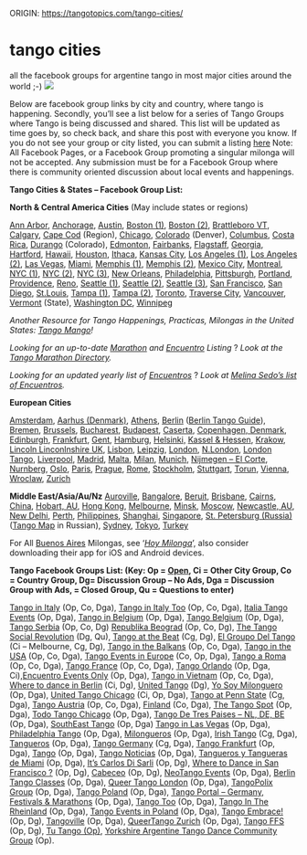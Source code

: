 ORIGIN: https://tangotopics.com/tango-cities/

# tango cities
all the facebook groups for argentine tango
in most major cities around the world ;-)
![](https://tangotopics.com/wp-content/uploads/2019/01/tangocities-header-3-1200x657.jpg)

Below are facebook group links by city and country, where tango is happening.
Secondly, you’ll see a list below for a series of Tango Groups where Tango is being discussed and shared.
This list will be updated as time goes by, so check back, and share this post with everyone you know.
If you do not see your group or city listed, you can submit a listing [here](https://tangotopics.com/resource-submissions/)
Note: All Facebook Pages, or a Facebook Group promoting a singular milonga will not be accepted.
Any submission must be for a Facebook Group where there is community oriented discussion about local events and happenings.

**Tango Cities & States – Facebook Group List:**

**North & Central America Cities**
(May include states or regions)

[Ann Arbor](https://www.facebook.com/groups/amigosdeltango1/),
[Anchorage](https://www.facebook.com/groups/169107137562/),
[Austin](https://www.facebook.com/groups/austintango/),
[Boston (1)](https://www.facebook.com/groups/BosTango/),
[Boston (2)](https://www.facebook.com/groups/688132571205945/),
[Brattleboro VT](https://www.facebook.com/groups/122170897820578/),
[Calgary](https://www.facebook.com/groups/764655776910173/),
[Cape Cod](https://www.facebook.com/groups/capecodtango/) (Region),
[Chicago](https://www.facebook.com/groups/chicagotangolovers/),
[Colorado](https://www.facebook.com/groups/273316539359504/) (Denver),
[Columbus](https://www.facebook.com/groups/atcotango/),
[Costa Rica](https://www.facebook.com/groups/599711200048819/),
[Durango](https://www.facebook.com/groups/353689751341313/) (Colorado),
[Edmonton](https://www.facebook.com/groups/EdmontonTangoBar/),
[Fairbanks](https://www.facebook.com/groups/192043817507469/),
[Flagstaff](https://www.facebook.com/groups/398425353698845/),
[Georgia](https://www.facebook.com/groups/41388808635/),
[Hartford](https://www.facebook.com/groups/811177732272957/),
[Hawaii](https://www.facebook.com/groups/52701322719/),
[Houston](https://www.facebook.com/groups/23980569997/),
[Ithaca](https://www.facebook.com/groups/IthacaTango/),
[Kansas City](https://www.facebook.com/groups/KCTango/),
[Los Angeles (1)](https://www.facebook.com/groups/361745184005819/),
[Los Angeles (2)](https://www.facebook.com/groups/172827292798810/),
[Las Vegas](https://www.facebook.com/groups/1441783679473651/),
[Miami](https://www.facebook.com/groups/163554340474187/),
[Memphis (1)](https://www.facebook.com/groups/1057887670965028/),
[Memphis (2)](https://www.facebook.com/groups/memphisargentinetango/),
[Mexico City](https://www.facebook.com/groups/106587449406438/),
[Montreal](https://www.facebook.com/groups/montrealtango/),
[NYC (1)](https://www.facebook.com/groups/8812028532/),
[NYC (2)](https://www.facebook.com/groups/nyctangonews/),
[NYC (3)](https://www.facebook.com/groups/whatsuptango/),
[New Orleans](https://www.facebook.com/groups/NewOrleansTango/),
[Philadelphia](https://www.facebook.com/groups/TangoPhiladelphia/),
[Pittsburgh](https://www.facebook.com/groups/tangointheburgh/),
[Portland](https://www.facebook.com/groups/208879129217082/),
[Providence](https://www.facebook.com/groups/ProvidenceTango/),
[Reno](https://www.facebook.com/groups/312620011179/),
[Seattle (1)](https://www.facebook.com/groups/179251142619451/),
[Seattle (2)](https://www.facebook.com/groups/EmbracingSeattleTango/),
[Seattle (3)](https://www.facebook.com/groups/218329594850422/),
[San Francisco](https://www.facebook.com/groups/1429094763992399/),
[San Diego](https://www.facebook.com/groups/sandiegotango/),
[St.Louis](https://www.facebook.com/groups/TangoStLouis/),
[Tampa (1)](https://www.facebook.com/groups/TNT.TangoInTampa/),
[Tampa (2)](https://www.facebook.com/groups/1652718505042761/),
[Toronto](https://www.facebook.com/groups/ArgentineTangoToronto/),
[Traverse City](https://www.facebook.com/groups/204335869607927/),
[Vancouver](https://www.facebook.com/groups/226288127384322/),
[Vermont](https://www.facebook.com/groups/292246214556818/) (State),
[Washington DC](https://www.facebook.com/groups/47769243908/),
[Winnipeg](https://www.facebook.com/groups/7862110820/)

_Another Resource for Tango Happenings, Practicas, Milongas in the United States: [Tango Mango](http://www.tangomango.org/)!_

_Looking for an up-to-date [Marathon](https://tangotopics.com/topics-dictionary/tango-marathon/) and [Encuentro](https://tangotopics.com/dictionary/definition-encuentro/) Listing_ ? _Look at the [Tango Marathon Directory](https://www.tangomarathons.com/)._

_Looking for an updated yearly list of [Encuentros](https://tangotopics.com/dictionary/definition-encuentro/)_ ? _Look at [Melina Sedo’s list of Encuentros](https://melinas-two-cent.blogspot.com/2018/10/encuentros-festivalitos-milongueros-2019.html)._

**European Cities**

[Amsterdam](https://www.facebook.com/groups/tangoinamsterdam/),
[Aarhus (Denmark)](https://www.facebook.com/groups/211106875722643/),
[Athens](https://www.facebook.com/groups/tangoargentinoathens/),
[Berlin](https://tangotopics.com/tangothoughts/thought-080/) ([Berlin Tango Guide](http://berlintangoguide.de/)),
[Bremen](https://www.facebook.com/groups/381994561825999/),
[Brussels](https://www.facebook.com/groups/tangoinbelgium/),
[Bucharest](https://www.facebook.com/groups/822410074481007/),
[Budapest](https://www.facebook.com/groups/118387944555/),
[Caserta](https://www.facebook.com/groups/1411056452444069/),
[Copenhagen, ](https://www.facebook.com/groups/314972618521212/)
[Denmark](https://www.facebook.com/groups/156138117751179/),
[Edinburgh](https://www.facebook.com/groups/edinburghtango/),
[Frankfurt](https://www.facebook.com/groups/455220887915367/),
[Gent](https://www.facebook.com/groups/179411702089980/),
[Hamburg](https://www.facebook.com/groups/54218831494/),
[Helsinki,](https://www.facebook.com/groups/954201021312694/)
[Kassel & Hessen](https://www.facebook.com/groups/319639594789033/),
[Krakow](https://www.facebook.com/groups/146042045254/),
[Lincoln Linconlnshire UK](https://www.facebook.com/groups/585088314889072/),
[Lisbon](https://www.facebook.com/groups/1662645294064567/),
[Leipzig](https://www.facebook.com/groups/1003194559725912/),
[London](https://www.facebook.com/groups/17860360806/),
[N.London](https://www.facebook.com/groups/tangoinnorthlondon/),
[London Tango](https://www.facebook.com/groups/134042363317229/),
[Liverpool](https://www.facebook.com/groups/198328873519910/),
[Madrid](https://www.facebook.com/groups/298434170262018/),
[Malta](https://www.facebook.com/groups/48473786252/),
[Milan](https://www.facebook.com/groups/125888164240955/),
[Munich](https://www.facebook.com/groups/858502180847454/),
[Nijmegen – El Corte](https://www.facebook.com/groups/el.corte/),
[Nurnberg](https://www.facebook.com/groups/infomtango/),
[Oslo](https://www.facebook.com/groups/2366326653/),
[Paris](https://www.facebook.com/groups/tangoteursaparis/),
[Prague](https://www.facebook.com/groups/13416565187/),
[Rome](https://www.facebook.com/groups/650284708434916/),
[Stockholm](https://www.facebook.com/groups/184781288231496/),
[Stuttgart](https://www.facebook.com/groups/121895122221/),
[Torun](https://www.facebook.com/groups/537763042918863/),
[Vienna](https://www.facebook.com/groups/tangovienna/),
[Wroclaw](https://www.facebook.com/groups/tangowewroclawiu/),
[Zurich](https://www.facebook.com/groups/100621096759104/)

**Middle East/Asia/Au/Nz**
[Auroville](https://www.facebook.com/groups/197346010313291/),
[Bangalore](https://www.facebook.com/groups/BangaloreArgentineTango/),
[Beruit](https://www.facebook.com/groups/1029979493681886/),
[Brisbane](https://www.facebook.com/groups/14978247151/),
[Cairns](https://www.facebook.com/groups/CairnsArgentineTango/),
[China](https://www.facebook.com/groups/507816305999972/),
[Hobart, AU](https://www.facebook.com/groups/160631340648791/),
[Hong Kong](https://www.facebook.com/groups/811530215594629/),
[Melbourne](https://www.facebook.com/groups/144487065635684/),
[Minsk](https://www.facebook.com/groups/TangoMinsk/),
[Moscow](https://www.facebook.com/groups/223174341123124/),
[Newcastle, AU](https://www.facebook.com/groups/173157199408981/),
[New Delhi](https://www.facebook.com/groups/2totango/),
[Perth](https://www.facebook.com/groups/PerthTango/),
[Philippines](https://www.facebook.com/groups/260848500594800/),
[Shanghai](https://www.facebook.com/groups/shanghaitango/),
[Singapore](https://www.facebook.com/groups/Singaporetango/),
[St. Petersburg (Russia)](https://www.facebook.com/groups/1421160838190801/) ([Tango Map](http://tangopiter.ru/tango-map) in Russian),
[Sydney](https://www.facebook.com/groups/131208406971399/),
[Tokyo](https://www.facebook.com/groups/322601531184191/),
[Turkey](https://www.facebook.com/groups/130794970317422/)


For All [Buenos Aires](https://tangotopics.com/preparing-for-buenos-aires/) Milongas, see ‘[_Hoy Milonga_](http://bit.ly/thought-073)’, also consider downloading their app for iOS and Android devices.


**Tango Facebook Groups List:
(**Key: Op = [Open](https://tangotopics.com/topics-dictionary/open-embrace/), Ci = Other City Group, Co = Country Group, Dg= Discussion Group – No Ads, Dga = Discussion Group with Ads,  = Closed Group, Qu = Questions to enter**)**

[Tango in Italy](https://www.facebook.com/groups/531782213504632/) (Op, Co, Dga),
[Tango in Italy Too](https://www.facebook.com/groups/650284708434916) (Op, Co, Dga),
[Italia Tango Events](https://www.facebook.com/groups/606748262720044/) (Op, Dga),
[Tango in Belgium](https://www.facebook.com/groups/177302209123687/) (Op, Dga),
[Tango Belgium](https://www.facebook.com/groups/566571113446165/) (Op, Dga),
[Tango Serbia](https://www.facebook.com/groups/369758576768491/) (Op, Co, Dg)
[Republika Beograd](https://www.facebook.com/groups/tangorepublika/) (Op, Co, Dg),
[The Tango Social Revolution](https://www.facebook.com/groups/146789258683889/) (Dg, Qu),
[Tango at the Beat](https://www.facebook.com/groups/587339038104024/) (Cg, Dg),
[El Groupo Del Tango](https://www.facebook.com/groups/210371235698094/) (Ci – Melbourne, Cg, Dg),
[Tango in the Balkans](https://www.facebook.com/groups/tangoinbalkans/) (Op, Co, Dga),
[Tango in the USA](https://www.facebook.com/groups/tangoinusa/) (Op, Co, Dga),
[Tango Events in Europe](https://www.facebook.com/groups/448838755191343/) (Co, Op, Dga),
[Tango a Roma](https://www.facebook.com/groups/429163777119509/) (Op, Co, Dga),
[Tango France](https://www.facebook.com/groups/tangoinfrance/) (Op, Co, Dga),
[Tango Orlando](https://www.facebook.com/groups/tango.orlando/) (Op, Dga, Ci),[Encuentro Events Only](https://www.facebook.com/groups/Encuentrothon/) (Op, Dga),
[Tango in Vietnam](https://www.facebook.com/groups/530808790312906/) (Op, Co, Dga),
[Where to dance in Berlin](https://www.facebook.com/groups/183381871718602/) (Ci, Dg),
[United Tango](https://www.facebook.com/groups/noconintended/) (Dg),
[Yo Soy Milonguero](https://www.facebook.com/groups/Yosoymilonguero/) (Op, Dga),
[United Tango Chicago](https://www.facebook.com/groups/242133415977387/) (Ci, Op, Dga),
[Tango at Penn State](https://www.facebook.com/groups/PennstateArgentineTango/) (Cg, Dga),
[Tango Austria](https://www.facebook.com/groups/TangoAustria/) (Op, Co, Dga),
[Finland](https://www.facebook.com/groups/5555248820/) (Co, Dga),
[The Tango Spot](https://www.facebook.com/groups/TheTangoSpot/) (Op, Dga),
[Todo Tango Chicago](https://www.facebook.com/groups/172228306870866/) (Op, Dga),
[Tango De Tres Paises  – NL, DE, BE](https://www.facebook.com/groups/3paises.tango/) (Op, Dga),
[SouthEast Tango](https://www.facebook.com/groups/southeast.tango/) (Op, Dga)
[Tango in Las Vegas](https://www.facebook.com/groups/222837571236315/) (Op, Dga),
[Philadelphia Tango](https://www.facebook.com/groups/154852087884242/) (Op, Dga),
[Milongueros](https://www.facebook.com/groups/MILONGUEROS1/) (Op, Dga),
[Irish Tango](https://www.facebook.com/groups/283648775124912/) (Cg, Dga),
[Tangueros](https://www.facebook.com/groups/TANGUEROS1/) (Op, Dga),
[Tango Germany](https://www.facebook.com/groups/TangoGERMANY/) (Cg, Dga), [Tango Frankfurt](https://www.facebook.com/groups/tangofrankfurt/) (Op, Dga),
[Tango](https://www.facebook.com/groups/830297343737791/) (Op, Dga),
[Tango Noticias](https://www.facebook.com/groups/165729156955764/) (Op, Dga),
[Tangueros y Tangueras de Miami](https://www.facebook.com/groups/1691916827689930/) (Op, Dga),
[It’s Carlos Di Sarli](https://www.facebook.com/groups/1670679706553046/) (Op, Dg),
[Where to Dance in San Francisco ?](https://www.facebook.com/groups/1606337603006464/) (Op, Dg),
[Cabeceo](https://www.facebook.com/groups/1429748293923944/) (Op, Dg),
[NeoTango Events](https://www.facebook.com/groups/887917917911821/) (Op, Dga),
[Berlin Tango Classes](https://www.facebook.com/groups/819846611428967/) (Op, Dga),
[Queer Tango London](https://www.facebook.com/groups/QTLondon/) (Op, Dga),
[TangoPolix Group](https://www.facebook.com/groups/tangopolix/) (Op, Dga),
[Tango Poland](https://www.facebook.com/groups/TangoinPoland/) (Op, Dga),
[Tango Portal – Germany, Festivals & Marathons](https://www.facebook.com/groups/512469355459911/) (Op, Dga),
[Tango Too](https://www.facebook.com/groups/448596718523006/) (Op, Dga),
[Tango In The Rheinland](https://www.facebook.com/groups/TangoNRW/) (Op, Dga),
[Tango Events in Poland](https://www.facebook.com/groups/224279660948952/) (Op, Dga),
[Tango Embrace!](https://www.facebook.com/groups/220485125048662/) (Op, Dg),
[Tangoville](https://www.facebook.com/groups/tangoville/) (Op, Dga),
[QueerTango Zurich](https://www.facebook.com/groups/193016230857405/) (Op, Dga),
[Tango FFS](https://www.facebook.com/groups/tangoffs/) (Op, Dg),
[Tu Tango (Op)](https://www.facebook.com/groups/171660342855916/),
[Yorkshire Argentine Tango Dance Community Group](https://www.facebook.com/groups/279461075898104/) (Op).